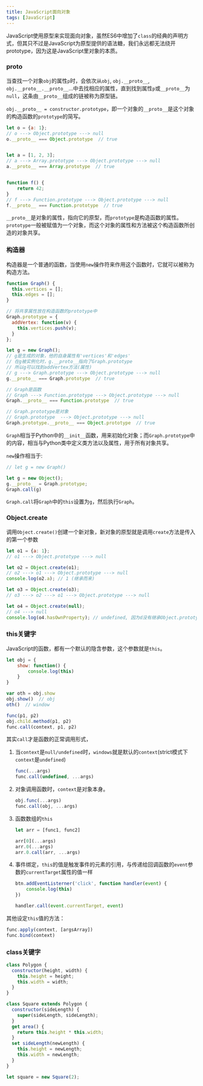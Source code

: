 ```yaml
---
title: JavaScript面向对象
tags: [JavaScript]
---
```


JavaScript使用原型来实现面向对象，虽然ES6中增加了`class`的经典的声明方式，但其只不过是JavaScript为原型提供的语法糖，我们永远都无法绕开prototype，因为这是JavaScript里对象的本质。

### __proto__

当查找一个对象`obj`的属性`p`时，会依次从`obj`, `obj.__proto__`, `obj.__proto__.__proto__`...中去找相应的属性，直到找到属性`p`或`__proto__`为`null`，这条由`__proto__`组成的链被称为原型链。

`obj.__proto__ = constructor.prototype`，即一个对象的`__proto__`是这个对象的构造函数的`prototype`的简写。

``` javascript
let o = {a: 1};
// o ---> Object.prototype ---> null
o.__proto__ === Object.prototype  // true


let a = [1, 2, 3];
// a ---> Array.prototype ---> Object.prototype ---> null
a.__proto__ === Array.prototype  // true


function f() {
    return 42;
}
// f ---> Function.prototype ---> Object.prototype ---> null
f.__proto__ === Function.prototype  // true
```
`__proto__`是对象的属性，指向它的原型，而`prototype`是构造函数的属性。`prototype`一般被赋值为一个对象，而这个对象的属性和方法被这个构造函数所创造的对象共享。

### 构造器

构造器是一个普通的函数，当使用`new`操作符来作用这个函数时，它就可以被称为构造方法。

``` javascript
function Graph() {
  this.vertices = [];
  this.edges = [];
}

// 将共享属性放在构造函数的prototype中
Graph.prototype = {
  addVertex: function(v) {
    this.vertices.push(v);
  }
};

let g = new Graph();
// g是生成的对象，他的自身属性有'vertices'和'edges'
// 在g被实例化时，g.__proto__指向了Graph.prototype
// 所以g可以找到addVertex方法(属性)
// g ---> Graph.prototype ---> Object.prototype ---> null
g.__proto__ === Graph.prototype  // true

// Graph是函数
// Graph ---> Function.prototype ---> Object.prototype ---> null
Graph.__proto__ === Function.prototype  // true

// Graph.prototype是对象
// Graph.prototype  ---> Object.prototype ---> null
Graph.prototype.__proto__ === Object.prototype  // true
```

`Graph`相当于Python中的`__init__`函数，用来初始化对象；而`Graph.prototype`中的内容，相当与Python类中定义类方法以及属性，用于所有对象共享。

`new`操作相当于:

``` javascript
// let g = new Graph()

let g = new Object();
g.__proto__ = Graph.prototype;
Graph.call(g)
```

`Graph.call`将`Graph`中的`this`设置为`g`，然后执行`Graph`。

### Object.create

调用`Object.create()`创建一个新对象，新对象的原型就是调用`create`方法是传入的第一个参数

``` javascript
let o1 = {a: 1};
// o1 ---> Object.prototype ---> null

let o2 = Object.create(o1);
// o2 ---> o1 ---> Object.prototype ---> null
console.log(o2.a); // 1 (继承而来)

let o3 = Object.create(o3);
// o3 ---> o2 ---> o1 ---> Object.prototype ---> null

let o4 = Object.create(null);
// o4 ---> null
console.log(o4.hasOwnProperty); // undefined, 因为d没有继承Object.prototype
```

### this关键字

JavaScript的函数，都有一个默认的隐含参数，这个参数就是`this`。

``` javascript
let obj = {
    show: function() {
        console.log(this)
    }
}

var oth = obj.show
obj.show()  // obj
oth()  // window
```

``` javascript
func(p1, p2)
obj.child.method(p1, p2)
func.call(context, p1, p2)
```

其实`call`才是函数的正常调用形式，
1. 当`context`是`null/undefined`时，`windows`就是默认的`context`(strict模式下`context`是`undefined`)
    ```javascript
    func(...args)
    func.call(undefined, ...args)
    ```
2. 对象调用函数时，`context`是对象本身。
    ```javascript
    obj.func(...args)
    func.call(obj, ...args)
    ```
3. 函数数组的`this`
    ```javascript
    let arr = [func1, func2]

    arr[0](...args)
    arr.0(...args)
    arr.0.call(arr, ...args)
    ```
4. 事件绑定，`this`的值是触发事件的元素的引用，与传递给回调函数的`event`参数的`currentTarget`属性的值一样
    ```javascript
    btn.addEventListerner('click', function handler(event) {
        console.log(this)
    })

    handler.call(event.currentTarget, event)
    ```

其他设定`this`值的方法：

``` javascript
func.apply(context, [argsArray])
func.bind(context)
```

### class关键字

``` javascript
class Polygon {
  constructor(height, width) {
    this.height = height;
    this.width = width;
  }
}

class Square extends Polygon {
  constructor(sideLength) {
    super(sideLength, sideLength);
  }
  get area() {
    return this.height * this.width;
  }
  set sideLength(newLength) {
    this.height = newLength;
    this.width = newLength;
  }
}

let square = new Square(2);
```

